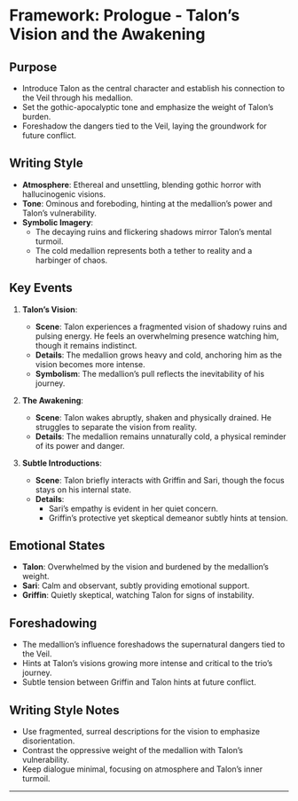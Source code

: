 # Framework: Prologue - Talon’s Vision and the Awakening

## Purpose

- Introduce Talon as the central character and establish his connection to the Veil through his medallion.
- Set the gothic-apocalyptic tone and emphasize the weight of Talon’s burden.
- Foreshadow the dangers tied to the Veil, laying the groundwork for future conflict.

## Writing Style

- **Atmosphere**: Ethereal and unsettling, blending gothic horror with hallucinogenic visions.
- **Tone**: Ominous and foreboding, hinting at the medallion’s power and Talon’s vulnerability.
- **Symbolic Imagery**: 
  - The decaying ruins and flickering shadows mirror Talon’s mental turmoil.
  - The cold medallion represents both a tether to reality and a harbinger of chaos.

## Key Events

1. **Talon’s Vision**:
   - **Scene**: Talon experiences a fragmented vision of shadowy ruins and pulsing energy. He feels an overwhelming presence watching him, though it remains indistinct.
   - **Details**: The medallion grows heavy and cold, anchoring him as the vision becomes more intense.
   - **Symbolism**: The medallion’s pull reflects the inevitability of his journey.

2. **The Awakening**:
   - **Scene**: Talon wakes abruptly, shaken and physically drained. He struggles to separate the vision from reality.
   - **Details**: The medallion remains unnaturally cold, a physical reminder of its power and danger.

3. **Subtle Introductions**:
   - **Scene**: Talon briefly interacts with Griffin and Sari, though the focus stays on his internal state.
   - **Details**: 
     - Sari’s empathy is evident in her quiet concern.
     - Griffin’s protective yet skeptical demeanor subtly hints at tension.

## Emotional States

- **Talon**: Overwhelmed by the vision and burdened by the medallion’s weight.
- **Sari**: Calm and observant, subtly providing emotional support.
- **Griffin**: Quietly skeptical, watching Talon for signs of instability.

## Foreshadowing

- The medallion’s influence foreshadows the supernatural dangers tied to the Veil.
- Hints at Talon’s visions growing more intense and critical to the trio’s journey.
- Subtle tension between Griffin and Talon hints at future conflict.

## Writing Style Notes

- Use fragmented, surreal descriptions for the vision to emphasize disorientation.
- Contrast the oppressive weight of the medallion with Talon’s vulnerability.
- Keep dialogue minimal, focusing on atmosphere and Talon’s inner turmoil.

---
